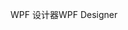 <span data-ttu-id="aaf52-101">WPF 设计器</span><span class="sxs-lookup"><span data-stu-id="aaf52-101">WPF Designer</span></span>